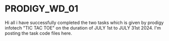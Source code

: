 # PRODIGY_WD_01
Hi all i have successfully completed the two tasks which is given by prodigy infotech "TIC TAC TOE" on the duration of JULY 1st to JULY 31st 2024. I'm posting the task code files here.
